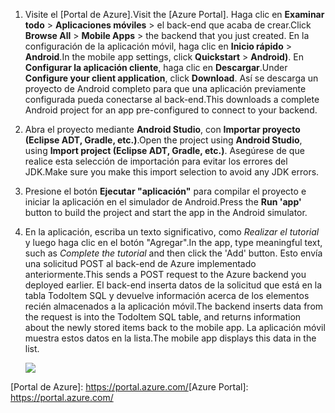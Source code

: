 
1. <span data-ttu-id="75264-101">Visite el [Portal de Azure].</span><span class="sxs-lookup"><span data-stu-id="75264-101">Visit the [Azure Portal].</span></span> <span data-ttu-id="75264-102">Haga clic en **Examinar todo** > **Aplicaciones móviles** > el back-end que acaba de crear.</span><span class="sxs-lookup"><span data-stu-id="75264-102">Click **Browse All** > **Mobile Apps** > the backend that you just created.</span></span> <span data-ttu-id="75264-103">En la configuración de la aplicación móvil, haga clic en **Inicio rápido** > **Android**.</span><span class="sxs-lookup"><span data-stu-id="75264-103">In the mobile app settings, click **Quickstart** > **Android)**.</span></span> <span data-ttu-id="75264-104">En **Configurar la aplicación cliente**, haga clic en **Descargar**.</span><span class="sxs-lookup"><span data-stu-id="75264-104">Under **Configure your client application**, click **Download**.</span></span> <span data-ttu-id="75264-105">Así se descarga un proyecto de Android completo para que una aplicación previamente configurada pueda conectarse al back-end.</span><span class="sxs-lookup"><span data-stu-id="75264-105">This downloads a complete Android project for an app pre-configured to connect to your backend.</span></span> 
2. <span data-ttu-id="75264-106">Abra el proyecto mediante **Android Studio**, con **Importar proyecto (Eclipse ADT, Gradle, etc.)**.</span><span class="sxs-lookup"><span data-stu-id="75264-106">Open the project using **Android Studio**, using **Import project (Eclipse ADT, Gradle, etc.)**.</span></span> <span data-ttu-id="75264-107">Asegúrese de que realice esta selección de importación para evitar los errores del JDK.</span><span class="sxs-lookup"><span data-stu-id="75264-107">Make sure you make this import selection to avoid any JDK errors.</span></span>
3. <span data-ttu-id="75264-108">Presione el botón **Ejecutar "aplicación"** para compilar el proyecto e iniciar la aplicación en el simulador de Android.</span><span class="sxs-lookup"><span data-stu-id="75264-108">Press the **Run 'app'** button to build the project and start the app in the Android simulator.</span></span>
4. <span data-ttu-id="75264-109">En la aplicación, escriba un texto significativo, como *Realizar el tutorial* y luego haga clic en el botón "Agregar".</span><span class="sxs-lookup"><span data-stu-id="75264-109">In the app, type meaningful text, such as *Complete the tutorial* and then click the 'Add' button.</span></span> <span data-ttu-id="75264-110">Esto envía una solicitud POST al back-end de Azure implementado anteriormente.</span><span class="sxs-lookup"><span data-stu-id="75264-110">This sends a POST request to the Azure backend you deployed earlier.</span></span> <span data-ttu-id="75264-111">El back-end inserta datos de la solicitud que está en la tabla TodoItem SQL y devuelve información acerca de los elementos recién almacenados a la aplicación móvil.</span><span class="sxs-lookup"><span data-stu-id="75264-111">The backend inserts data from the request is into the TodoItem SQL table, and returns information about the newly stored items back to the mobile app.</span></span> <span data-ttu-id="75264-112">La aplicación móvil muestra estos datos en la lista.</span><span class="sxs-lookup"><span data-stu-id="75264-112">The mobile app displays this data in the list.</span></span> 
   
    ![](./media/app-service-mobile-android-quickstart/mobile-quickstart-startup-android.png)

<span data-ttu-id="75264-113">[Portal de Azure]: https://portal.azure.com/</span><span class="sxs-lookup"><span data-stu-id="75264-113">[Azure Portal]: https://portal.azure.com/</span></span>
